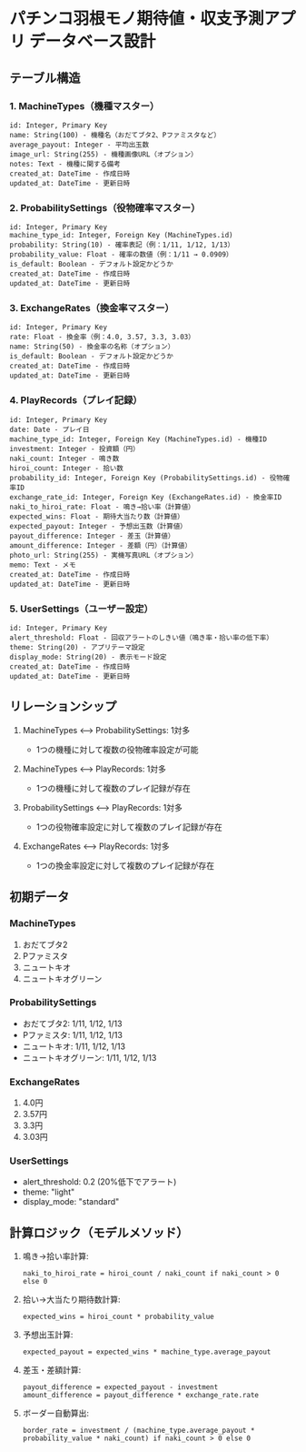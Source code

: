 # パチンコ羽根モノ期待値・収支予測アプリ データベース設計

## テーブル構造

### 1. MachineTypes（機種マスター）
```
id: Integer, Primary Key
name: String(100) - 機種名（おだてブタ2、Pファミスタなど）
average_payout: Integer - 平均出玉数
image_url: String(255) - 機種画像URL（オプション）
notes: Text - 機種に関する備考
created_at: DateTime - 作成日時
updated_at: DateTime - 更新日時
```

### 2. ProbabilitySettings（役物確率マスター）
```
id: Integer, Primary Key
machine_type_id: Integer, Foreign Key (MachineTypes.id)
probability: String(10) - 確率表記（例：1/11, 1/12, 1/13）
probability_value: Float - 確率の数値（例：1/11 → 0.0909）
is_default: Boolean - デフォルト設定かどうか
created_at: DateTime - 作成日時
updated_at: DateTime - 更新日時
```

### 3. ExchangeRates（換金率マスター）
```
id: Integer, Primary Key
rate: Float - 換金率（例：4.0, 3.57, 3.3, 3.03）
name: String(50) - 換金率の名称（オプション）
is_default: Boolean - デフォルト設定かどうか
created_at: DateTime - 作成日時
updated_at: DateTime - 更新日時
```

### 4. PlayRecords（プレイ記録）
```
id: Integer, Primary Key
date: Date - プレイ日
machine_type_id: Integer, Foreign Key (MachineTypes.id) - 機種ID
investment: Integer - 投資額（円）
naki_count: Integer - 鳴き数
hiroi_count: Integer - 拾い数
probability_id: Integer, Foreign Key (ProbabilitySettings.id) - 役物確率ID
exchange_rate_id: Integer, Foreign Key (ExchangeRates.id) - 換金率ID
naki_to_hiroi_rate: Float - 鳴き→拾い率（計算値）
expected_wins: Float - 期待大当たり数（計算値）
expected_payout: Integer - 予想出玉数（計算値）
payout_difference: Integer - 差玉（計算値）
amount_difference: Integer - 差額（円）（計算値）
photo_url: String(255) - 実機写真URL（オプション）
memo: Text - メモ
created_at: DateTime - 作成日時
updated_at: DateTime - 更新日時
```

### 5. UserSettings（ユーザー設定）
```
id: Integer, Primary Key
alert_threshold: Float - 回収アラートのしきい値（鳴き率・拾い率の低下率）
theme: String(20) - アプリテーマ設定
display_mode: String(20) - 表示モード設定
created_at: DateTime - 作成日時
updated_at: DateTime - 更新日時
```

## リレーションシップ

1. MachineTypes ⟷ ProbabilitySettings: 1対多
   - 1つの機種に対して複数の役物確率設定が可能

2. MachineTypes ⟷ PlayRecords: 1対多
   - 1つの機種に対して複数のプレイ記録が存在

3. ProbabilitySettings ⟷ PlayRecords: 1対多
   - 1つの役物確率設定に対して複数のプレイ記録が存在

4. ExchangeRates ⟷ PlayRecords: 1対多
   - 1つの換金率設定に対して複数のプレイ記録が存在

## 初期データ

### MachineTypes
1. おだてブタ2
2. Pファミスタ
3. ニュートキオ
4. ニュートキオグリーン

### ProbabilitySettings
- おだてブタ2: 1/11, 1/12, 1/13
- Pファミスタ: 1/11, 1/12, 1/13
- ニュートキオ: 1/11, 1/12, 1/13
- ニュートキオグリーン: 1/11, 1/12, 1/13

### ExchangeRates
1. 4.0円
2. 3.57円
3. 3.3円
4. 3.03円

### UserSettings
- alert_threshold: 0.2 (20%低下でアラート)
- theme: "light"
- display_mode: "standard"

## 計算ロジック（モデルメソッド）

1. 鳴き→拾い率計算:
   ```
   naki_to_hiroi_rate = hiroi_count / naki_count if naki_count > 0 else 0
   ```

2. 拾い→大当たり期待数計算:
   ```
   expected_wins = hiroi_count * probability_value
   ```

3. 予想出玉計算:
   ```
   expected_payout = expected_wins * machine_type.average_payout
   ```

4. 差玉・差額計算:
   ```
   payout_difference = expected_payout - investment
   amount_difference = payout_difference * exchange_rate.rate
   ```

5. ボーダー自動算出:
   ```
   border_rate = investment / (machine_type.average_payout * probability_value * naki_count) if naki_count > 0 else 0
   ```
